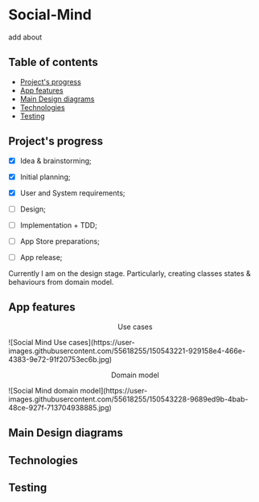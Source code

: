 # Social-Mind
add about

## Table of contents
- [Project's progress](#project-progress)
- [App features](#app-features)
- [Main Design diagrams](#main-design-diagrams)
- [Technologies](#techstack)
- [Testing](#testing)

<h2 id="project-progress"> Project's progress </h2>

- [x] Idea & brainstorming;
- [x] Initial planning;
- [x] User and System requirements;
- [ ] Design;
- [ ] Implementation + TDD;
- [ ] App Store preparations;
- [ ] App release;


Currently I am on the design stage. Particularly, creating classes states & behaviours from domain model.  

<h2 id="app-features"> App features </h2>

<p align="center"> Use cases </p>
![Social Mind Use cases](https://user-images.githubusercontent.com/55618255/150543221-929158e4-466e-4383-9e72-91f20753ec6b.jpg)

<p align="center"> Domain model </p>
![Social Mind domain model](https://user-images.githubusercontent.com/55618255/150543228-9689ed9b-4bab-48ce-927f-713704938885.jpg)

<h2 id="main-design-diagrams"> Main Design diagrams </h2>
<h2 id="techstack"> Technologies </h2>
<h2 id="testing"> Testing </h2>
